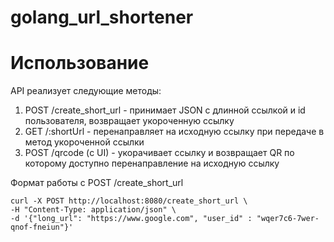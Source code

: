 # golang_url_shortener

# Использование

API реализует следующие методы:
1. POST /create_short_url - принимает JSON с длинной ссылкой и id пользователя, возвращает укороченную ссылку
2. GET /:shortUrl - перенаправляет на исходную ссылку при передаче в метод укороченной ссылки
3. POST /qrcode (с UI) - укорачивает ссылку и возвращает QR по которому доступно перенаправление на исходную ссылку

Формат работы с POST /create_short_url
```
curl -X POST http://localhost:8080/create_short_url \
-H "Content-Type: application/json" \
-d '{"long_url": "https://www.google.com", "user_id" : "wqer7c6-7wer-qnof-fneiun"}'
```
